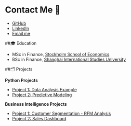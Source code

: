 # Contact Me 💌


- [GitHub](https://github.com/huistorical)  
- [LinkedIn](https://www.linkedin.com/in/huili1999/)  
- [Email me](mailto:huili8140@gmail.com)  

##🎓 Education 
- MSc in Finance, [Stockholm School of Economics](https://www.hhs.se/)  
- BSc in Finance, [Shanghai International Studies University](http://sv.shisu.edu.cn/)  

##🗂️ Projects

**Python Projects** 
- [Project 1: Data Analysis Example](projects/python_project1.md)  
- [Project 2: Predictive Modeling](projects/python_project2.md)  

**Business Intelligence Projects** 
- [Project 1: Customer Segmentation - RFM Analysis](projects/bi_project1.md)  
- [Project 2: Sales Dashboard](projects/bi_project2.md)  



